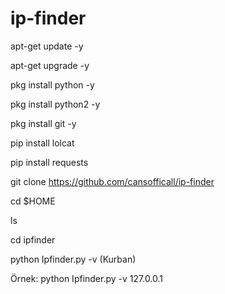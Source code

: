 # ip-finder
apt-get update -y

apt-get upgrade -y

pkg install python -y

pkg install python2 -y

pkg install git -y

pip install lolcat

pip install requests

git clone https://github.com/cansofficall/ip-finder

cd $HOME

ls

cd ipfinder

python Ipfinder.py -v (Kurban)

Örnek: python Ipfinder.py -v 127.0.0.1
